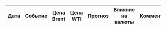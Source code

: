 | Дата | Событие | Цена Brent | Цена WTI | Прогноз | Влияние на валюты | Комментарий |
|------|---------|-----------|----------|----------|---------------------|-------------|
